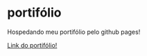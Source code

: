 # portifólio
Hospedando meu portifólio pelo github pages!

<a href="https://andradedevweb.github.io/portif-lio/" target="_blank">Link do portifólio!</a>

